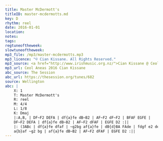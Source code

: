 ```yaml
---
title: Master McDermott's
titleID: master-mcdermotts.md
key: D
rhythm: reel
date: 2016-01-01
location:
notes:
tags:
regtuneoftheweek:
slowtuneoftheweek:
mp3_file: /mp3/master-mcdermotts.mp3
mp3_licence: "© Cian Kissane. All Rights Reserved."
mp3_source: <a href="http://www.irishmusic.org.nz/">Cian Kissane @ Ceol Aneas 2016</a>
mp3_url: Ceol Aneas 2016 Cian Kissane
abc_source: The Session
abc_url: https://thesession.org/tunes/682
source: Wellington
abc: |
    X: 1
    T: Master McDermott's
    R: reel
    M: 4/4
    L: 1/8
    K: Dmaj
    |:A,B, | DF~F2 DEFA | df{a}fe dB~B2 | AF~F2 dF~F2 | BFAF EGFE |
    DF~F2 DEFA | df{a}fe dB~B2 | AF~F2 dFAF | EGFE D2 :||
    |: (3ABc | df{a}fe dfaf | ~g2bg af{a}fe | dB{d}BA FAde | fdgf e2 de |
    a{b}af ~g2 bg | af{a}fe dB~B2 | AF~F2 dFAF | EGFE D2 :||
---
```

